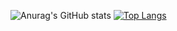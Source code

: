 ![Anurag's GitHub stats](https://github-readme-stats.vercel.app/api?username=rexinator12&show_icons=true&theme=radical)
[![Top Langs](https://github-readme-stats.vercel.app/api/top-langs/?username=rexinator12&layout=compact)](https://github.com/anuraghazra/github-readme-stats)
